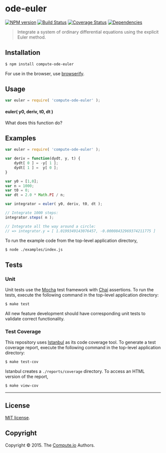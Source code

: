 ode-euler
===
[![NPM version][npm-image]][npm-url] [![Build Status][travis-image]][travis-url] [![Coverage Status][codecov-image]][codecov-url] [![Dependencies][dependencies-image]][dependencies-url]

> Integrate a system of ordinary differential equations using the explicit Euler method.


## Installation

``` bash
$ npm install compute-ode-euler
```

For use in the browser, use [browserify](https://github.com/substack/node-browserify).


## Usage

``` javascript
var euler = require( 'compute-ode-euler' );
```

#### euler( y0, deriv, t0, dt )

What does this function do?


## Examples

``` javascript
var euler = require( 'compute-ode-euler' );

var deriv = function(dydt, y, t) {
	dydt[ 0 ] = -y[ 1 ];
	dydt[ 1 ] =  y[ 0 ];
}

var y0 = [1,0];
var n = 1000;
var t0 = 0;
var dt = 2.0 * Math.PI / n;

var integrator = euler( y0, deriv, t0, dt );

// Integrate 1000 steps:
integrator.steps( n );

// Integrate all the way around a circle:
// => integrator.y = [ 1.0199349143076457, -0.00008432969374211775 ]
```

To run the example code from the top-level application directory,

``` bash
$ node ./examples/index.js
```


## Tests

### Unit

Unit tests use the [Mocha](http://mochajs.org/) test framework with [Chai](http://chaijs.com) assertions. To run the tests, execute the following command in the top-level application directory:

``` bash
$ make test
```

All new feature development should have corresponding unit tests to validate correct functionality.


### Test Coverage

This repository uses [Istanbul](https://github.com/gotwarlost/istanbul) as its code coverage tool. To generate a test coverage report, execute the following command in the top-level application directory:

``` bash
$ make test-cov
```

Istanbul creates a `./reports/coverage` directory. To access an HTML version of the report,

``` bash
$ make view-cov
```


---
## License

[MIT license](http://opensource.org/licenses/MIT).


## Copyright

Copyright &copy; 2015. The [Compute.io](https://github.com/compute-io) Authors.


[npm-image]: http://img.shields.io/npm/v/compute-ode-euler.svg
[npm-url]: https://npmjs.org/package/compute-ode-euler

[travis-image]: http://img.shields.io/travis/compute-io/ode-euler/master.svg
[travis-url]: https://travis-ci.org/compute-io/ode-euler

[codecov-image]: https://img.shields.io/codecov/c/github/compute-io/ode-euler/master.svg
[codecov-url]: https://codecov.io/github/compute-io/ode-euler?branch=master

[dependencies-image]: http://img.shields.io/david/compute-io/ode-euler.svg
[dependencies-url]: https://david-dm.org/compute-io/ode-euler

[dev-dependencies-image]: http://img.shields.io/david/dev/compute-io/ode-euler.svg
[dev-dependencies-url]: https://david-dm.org/dev/compute-io/ode-euler

[github-issues-image]: http://img.shields.io/github/issues/compute-io/ode-euler.svg
[github-issues-url]: https://github.com/compute-io/ode-euler/issues
